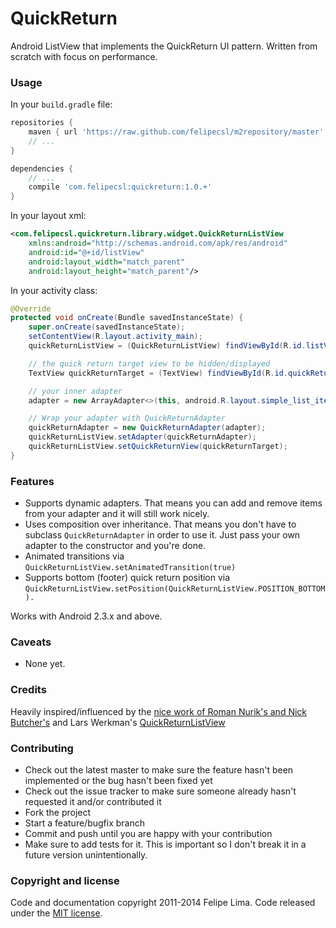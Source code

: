 # QuickReturn

Android ListView that implements the QuickReturn UI pattern. Written from scratch with focus on performance.

### Usage

In your ``build.gradle`` file:

```groovy
repositories {
    maven { url 'https://raw.github.com/felipecsl/m2repository/master' }
    // ...
}

dependencies {
    // ...
    compile 'com.felipecsl:quickreturn:1.0.+'
}
```

In your layout xml:

```xml
<com.felipecsl.quickreturn.library.widget.QuickReturnListView
    xmlns:android="http://schemas.android.com/apk/res/android"
    android:id="@+id/listView"
    android:layout_width="match_parent"
    android:layout_height="match_parent"/>
```

In your activity class:

```java
@Override
protected void onCreate(Bundle savedInstanceState) {
    super.onCreate(savedInstanceState);
    setContentView(R.layout.activity_main);
    quickReturnListView = (QuickReturnListView) findViewById(R.id.listView);

    // the quick return target view to be hidden/displayed
    TextView quickReturnTarget = (TextView) findViewById(R.id.quickReturnTarget);

    // your inner adapter
    adapter = new ArrayAdapter<>(this, android.R.layout.simple_list_item_1);

    // Wrap your adapter with QuickReturnAdapter
    quickReturnAdapter = new QuickReturnAdapter(adapter);
    quickReturnListView.setAdapter(quickReturnAdapter);
    quickReturnListView.setQuickReturnView(quickReturnTarget);
}
```

### Features

* Supports dynamic adapters. That means you can add and remove items from your adapter and it will still work nicely.
* Uses composition over inheritance. That means you don't have to subclass ``QuickReturnAdapter`` in order to use it. Just pass your own adapter to the constructor and you're done.
* Animated transitions via ``QuickReturnListView.setAnimatedTransition(true)``
* Supports bottom (footer) quick return position via ``QuickReturnListView.setPosition(QuickReturnListView.POSITION_BOTTOM).``

Works with Android 2.3.x and above.

### Caveats

* None yet.

### Credits

Heavily inspired/influenced by the [nice work of Roman Nurik's and Nick Butcher's](https://plus.google.com/+RomanNurik/posts/1Sb549FvpJt) and Lars Werkman's [QuickReturnListView](https://github.com/LarsWerkman/QuickReturnListView)

### Contributing

* Check out the latest master to make sure the feature hasn't been implemented or the bug hasn't been fixed yet
* Check out the issue tracker to make sure someone already hasn't requested it and/or contributed it
* Fork the project
* Start a feature/bugfix branch
* Commit and push until you are happy with your contribution
* Make sure to add tests for it. This is important so I don't break it in a future version unintentionally.

### Copyright and license

Code and documentation copyright 2011-2014 Felipe Lima.
Code released under the [MIT license](https://github.com/felipecsl/QuickReturn/blob/master/LICENSE.txt).